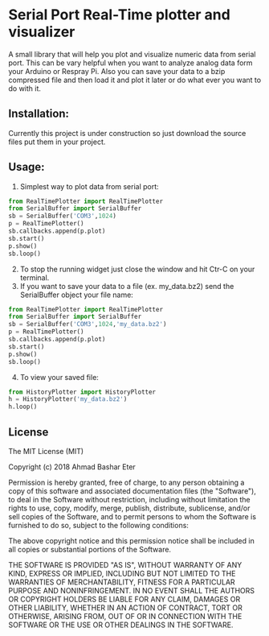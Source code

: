 # Serial Port Real-Time plotter and visualizer

A small library that will help you plot and visualize numeric data from serial port.
This can be vary helpful when you want to analyze analog data form your Arduino or Respray Pi.
Also you can save your data to a bzip compressed file and then load it and plot it later or do what ever you want to do with it.

## Installation:
Currently this project is under construction so just download the source files put them in your project.

## Usage:
1. Simplest way to plot data from serial port: 
```python
from RealTimePlotter import RealTimePlotter
from SerialBuffer import SerialBuffer
sb = SerialBuffer('COM3',1024)
p = RealTimePlotter()
sb.callbacks.append(p.plot)
sb.start()
p.show()
sb.loop()
```
2. To stop the running widget just close the window and hit Ctr-C on your terminal.
3.  If you want to save your data to a file (ex. my_data.bz2) send the SerialBuffer object your file name:
```python
from RealTimePlotter import RealTimePlotter
from SerialBuffer import SerialBuffer
sb = SerialBuffer('COM3',1024,'my_data.bz2')
p = RealTimePlotter()
sb.callbacks.append(p.plot)
sb.start()
p.show()
sb.loop()
```
4. To view your saved file:
```python
from HistoryPlotter import HistoryPlotter
h = HistoryPlotter('my_data.bz2')
h.loop()
```
## License
The MIT License (MIT)

Copyright (c) 2018 Ahmad Bashar Eter

Permission is hereby granted, free of charge, to any person obtaining a copy of this software and associated documentation files (the "Software"), to deal in the Software without restriction, including without limitation the rights to use, copy, modify, merge, publish, distribute, sublicense, and/or sell copies of the Software, and to permit persons to whom the Software is furnished to do so, subject to the following conditions:

The above copyright notice and this permission notice shall be included in all copies or substantial portions of the Software.

THE SOFTWARE IS PROVIDED "AS IS", WITHOUT WARRANTY OF ANY KIND, EXPRESS OR IMPLIED, INCLUDING BUT NOT LIMITED TO THE WARRANTIES OF MERCHANTABILITY, FITNESS FOR A PARTICULAR PURPOSE AND NONINFRINGEMENT. IN NO EVENT SHALL THE AUTHORS OR COPYRIGHT HOLDERS BE LIABLE FOR ANY CLAIM, DAMAGES OR OTHER LIABILITY, WHETHER IN AN ACTION OF CONTRACT, TORT OR OTHERWISE, ARISING FROM, OUT OF OR IN CONNECTION WITH THE SOFTWARE OR THE USE OR OTHER DEALINGS IN THE SOFTWARE.

